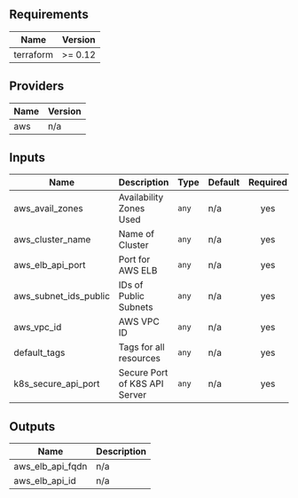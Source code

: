 ## Requirements

| Name | Version |
|------|---------|
| terraform | >= 0.12 |

## Providers

| Name | Version |
|------|---------|
| aws | n/a |

## Inputs

| Name | Description | Type | Default | Required |
|------|-------------|------|---------|:--------:|
| aws\_avail\_zones | Availability Zones Used | `any` | n/a | yes |
| aws\_cluster\_name | Name of Cluster | `any` | n/a | yes |
| aws\_elb\_api\_port | Port for AWS ELB | `any` | n/a | yes |
| aws\_subnet\_ids\_public | IDs of Public Subnets | `any` | n/a | yes |
| aws\_vpc\_id | AWS VPC ID | `any` | n/a | yes |
| default\_tags | Tags for all resources | `any` | n/a | yes |
| k8s\_secure\_api\_port | Secure Port of K8S API Server | `any` | n/a | yes |

## Outputs

| Name | Description |
|------|-------------|
| aws\_elb\_api\_fqdn | n/a |
| aws\_elb\_api\_id | n/a |


